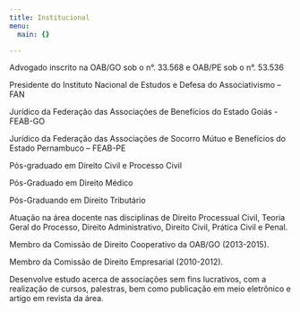 ```yaml
---
title: Institucional
menu:
  main: {}

---
```

Advogado inscrito na OAB/GO sob o n°. 33.568 e OAB/PE sob o n°. 53.536

Presidente do Instituto Nacional de Estudos e Defesa do Associativismo – FAN

Jurídico da Federação das Associações de Benefícios do Estado Goiás - FEAB-GO

Jurídico da Federação das Associações de Socorro Mútuo e Benefícios do Estado Pernambuco – FEAB-PE

Pós-graduado em Direito Civil e Processo Civil

Pós-Graduado em Direito Médico

Pós-Graduando em Direito Tributário

Atuação na área docente nas disciplinas de Direito Processual Civil, Teoria Geral do Processo, Direito Administrativo, Direito Civil, Prática Civil e Penal.

Membro da Comissão de Direito Cooperativo da OAB/GO (2013-2015).

Membro da Comissão de Direito Empresarial (2010-2012).

Desenvolve estudo acerca de associações sem fins lucrativos, com a realização de cursos, palestras, bem como publicação em meio eletrônico e artigo em revista da área.